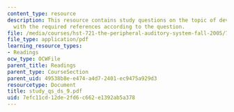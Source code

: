 ```yaml
---
content_type: resource
description: This resource contains study questions on the topic of development along
  with the required references according to the question.
file: /media/courses/hst-721-the-peripheral-auditory-system-fall-2005/7efc11cd12de2fd6c662e1392ab5a378_study_qs_ds_9.pdf
file_type: application/pdf
learning_resource_types:
- Readings
ocw_type: OCWFile
parent_title: Readings
parent_type: CourseSection
parent_uid: 49538b8e-e474-a4d7-2401-ec9475a929d3
resourcetype: Document
title: study_qs_ds_9.pdf
uid: 7efc11cd-12de-2fd6-c662-e1392ab5a378
---
```

